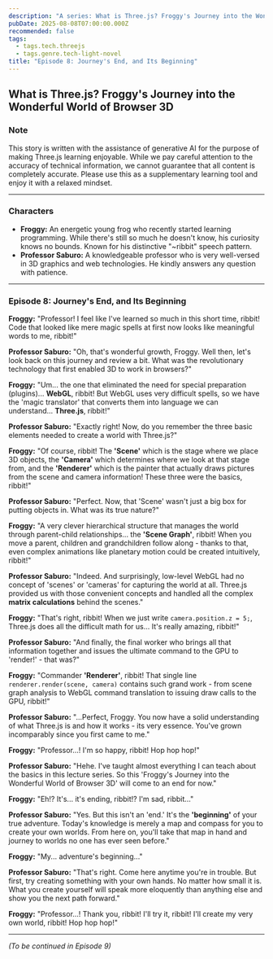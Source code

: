 ```yaml
---
description: "A series: What is Three.js? Froggy's Journey into the Wonderful World of Browser 3D."
pubDate: 2025-08-08T07:00:00.000Z
recommended: false
tags:
  - tags.tech.threejs
  - tags.genre.tech-light-novel
title: "Episode 8: Journey's End, and Its Beginning"
---
```


## What is Three.js? Froggy's Journey into the Wonderful World of Browser 3D

### Note

This story is written with the assistance of generative AI for the purpose of making Three.js learning enjoyable.
While we pay careful attention to the accuracy of technical information, we cannot guarantee that all content is completely accurate.
Please use this as a supplementary learning tool and enjoy it with a relaxed mindset.

---

### Characters

*   **Froggy:** An energetic young frog who recently started learning programming. While there's still so much he doesn't know, his curiosity knows no bounds. Known for his distinctive "~ribbit" speech pattern.
*   **Professor Saburo:** A knowledgeable professor who is very well-versed in 3D graphics and web technologies. He kindly answers any question with patience.

---

### Episode 8: Journey's End, and Its Beginning

**Froggy:** "Professor! I feel like I've learned so much in this short time, ribbit! Code that looked like mere magic spells at first now looks like meaningful words to me, ribbit!"

**Professor Saburo:** "Oh, that's wonderful growth, Froggy. Well then, let's look back on this journey and review a bit. What was the revolutionary technology that first enabled 3D to work in browsers?"

**Froggy:** "Um... the one that eliminated the need for special preparation (plugins)... **WebGL**, ribbit! But WebGL uses very difficult spells, so we have the 'magic translator' that converts them into language we can understand... **Three.js**, ribbit!"

**Professor Saburo:** "Exactly right! Now, do you remember the three basic elements needed to create a world with Three.js?"

**Froggy:** "Of course, ribbit! The **'Scene'** which is the stage where we place 3D objects, the **'Camera'** which determines where we look at that stage from, and the **'Renderer'** which is the painter that actually draws pictures from the scene and camera information! These three were the basics, ribbit!"

**Professor Saburo:** "Perfect. Now, that 'Scene' wasn't just a big box for putting objects in. What was its true nature?"

**Froggy:** "A very clever hierarchical structure that manages the world through parent-child relationships... the **'Scene Graph'**, ribbit! When you move a parent, children and grandchildren follow along - thanks to that, even complex animations like planetary motion could be created intuitively, ribbit!"

**Professor Saburo:** "Indeed. And surprisingly, low-level WebGL had no concept of 'scenes' or 'cameras' for capturing the world at all. Three.js provided us with those convenient concepts and handled all the complex **matrix calculations** behind the scenes."

**Froggy:** "That's right, ribbit! When we just write `camera.position.z = 5;`, Three.js does all the difficult math for us... It's really amazing, ribbit!"

**Professor Saburo:** "And finally, the final worker who brings all that information together and issues the ultimate command to the GPU to 'render!' - that was?"

**Froggy:** "Commander **'Renderer'**, ribbit! That single line `renderer.render(scene, camera)` contains such grand work - from scene graph analysis to WebGL command translation to issuing draw calls to the GPU, ribbit!"

**Professor Saburo:** "...Perfect, Froggy. You now have a solid understanding of what Three.js is and how it works - its very essence. You've grown incomparably since you first came to me."

**Froggy:** "Professor...! I'm so happy, ribbit! Hop hop hop!"

**Professor Saburo:** "Hehe. I've taught almost everything I can teach about the basics in this lecture series. So this 'Froggy's Journey into the Wonderful World of Browser 3D' will come to an end for now."

**Froggy:** "Eh!? It's... it's ending, ribbit!? I'm sad, ribbit..."

**Professor Saburo:** "Yes. But this isn't an 'end.' It's the **'beginning'** of your true adventure. Today's knowledge is merely a map and compass for you to create your own worlds. From here on, you'll take that map in hand and journey to worlds no one has ever seen before."

**Froggy:** "My... adventure's beginning..."

**Professor Saburo:** "That's right. Come here anytime you're in trouble. But first, try creating something with your own hands. No matter how small it is. What you create yourself will speak more eloquently than anything else and show you the next path forward."

**Froggy:** "Professor...! Thank you, ribbit! I'll try it, ribbit! I'll create my very own world, ribbit! Hop hop hop!"

---
*(To be continued in Episode 9)*
